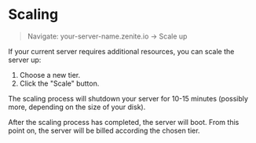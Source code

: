 # Scaling

> Navigate: your-server-name.zenite.io -> Scale up

If your current server requires additional resources, you can scale the server up:

1. Choose a new tier.
2. Click the "Scale" button.

The scaling process will shutdown your server for 10-15 minutes (possibly more, depending on the size of your disk).

After the scaling process has completed, the server will boot. From this point on, the server will be billed according the chosen tier.
